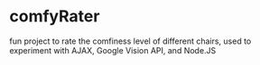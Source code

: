 # comfyRater
fun project to rate the comfiness level of different chairs, used to experiment with AJAX, Google Vision API, and Node.JS
